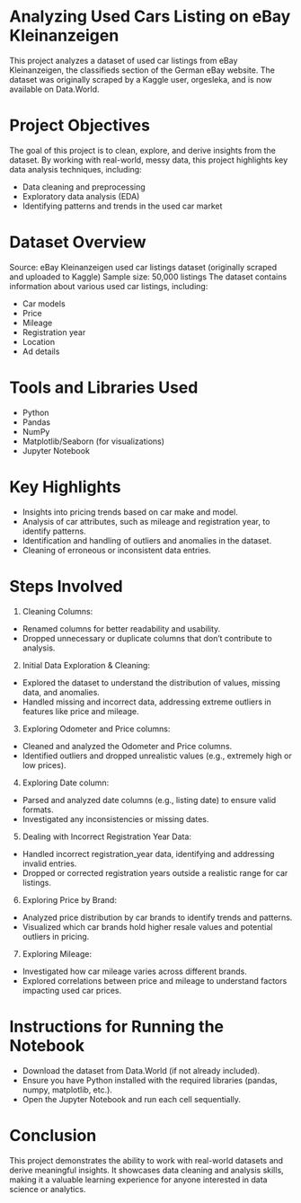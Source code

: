 # Analyzing Used Cars Listing on eBay Kleinanzeigen
This project analyzes a dataset of used car listings from eBay Kleinanzeigen, the classifieds section of the German eBay website. The dataset was originally scraped by a Kaggle user, orgesleka, and is now available on Data.World.

# Project Objectives
The goal of this project is to clean, explore, and derive insights from the dataset. By working with real-world, messy data, this project highlights key data analysis techniques, including:

- Data cleaning and preprocessing
- Exploratory data analysis (EDA)
- Identifying patterns and trends in the used car market
  
# Dataset Overview
Source: eBay Kleinanzeigen used car listings dataset (originally scraped and uploaded to Kaggle)
Sample size: 50,000 listings
The dataset contains information about various used car listings, including:

- Car models
- Price
- Mileage
- Registration year
- Location
- Ad details

# Tools and Libraries Used
- Python
- Pandas
- NumPy
- Matplotlib/Seaborn (for visualizations)
- Jupyter Notebook
  
# Key Highlights
- Insights into pricing trends based on car make and model.
- Analysis of car attributes, such as mileage and registration year, to identify patterns.
- Identification and handling of outliers and anomalies in the dataset.
- Cleaning of erroneous or inconsistent data entries.


# Steps Involved
1. Cleaning Columns:
   
- Renamed columns for better readability and usability.
- Dropped unnecessary or duplicate columns that don’t contribute to analysis.

2. Initial Data Exploration & Cleaning:
   
- Explored the dataset to understand the distribution of values, missing data, and anomalies.
- Handled missing and incorrect data, addressing extreme outliers in features like price and mileage.

3. Exploring Odometer and Price columns:
   
- Cleaned and analyzed the Odometer and Price columns.
- Identified outliers and dropped unrealistic values (e.g., extremely high or low prices).

4. Exploring Date column:
   
- Parsed and analyzed date columns (e.g., listing date) to ensure valid formats.
- Investigated any inconsistencies or missing dates.

5. Dealing with Incorrect Registration Year Data:
   
- Handled incorrect registration_year data, identifying and addressing invalid entries.
- Dropped or corrected registration years outside a realistic range for car listings.

6. Exploring Price by Brand:
   
- Analyzed price distribution by car brands to identify trends and patterns.
- Visualized which car brands hold higher resale values and potential outliers in pricing.

7. Exploring Mileage:
   
- Investigated how car mileage varies across different brands.
- Explored correlations between price and mileage to understand factors impacting used car prices.
  
# Instructions for Running the Notebook
- Download the dataset from Data.World (if not already included).
- Ensure you have Python installed with the required libraries (pandas, numpy, matplotlib, etc.).
- Open the Jupyter Notebook and run each cell sequentially.

# Conclusion
This project demonstrates the ability to work with real-world datasets and derive meaningful insights. It showcases data cleaning and analysis skills, making it a valuable learning experience for anyone interested in data science or analytics.
